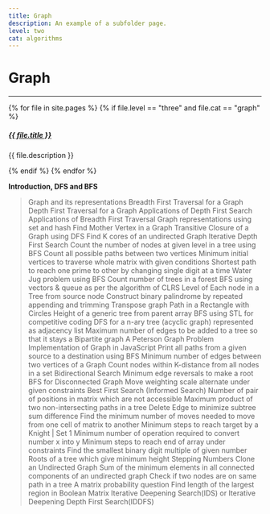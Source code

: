 ```yaml
---
title: Graph
description: An example of a subfolder page.
level: two
cat: algorithms
---
```


# Graph

<div class="section-index">
    <hr class="panel-line">
    {% for file in site.pages  %}
        {% if file.level == "three" and file.cat == "graph" %}
            <div class="entry">
                <h5><a href="{{ file.url | prepend: site.baseurl }}">{{ file.title }}</a></h5>
                <p>{{ file.description }}</p>
            </div>
        {% endif %}
    {% endfor %}
</div>



**Introduction, DFS and BFS**

> Graph and its representations
> Breadth First Traversal for a Graph
> Depth First Traversal for a Graph
> Applications of Depth First Search
> Applications of Breadth First Traversal
> Graph representations using set and hash
> Find Mother Vertex in a Graph
> Transitive Closure of a Graph using DFS
> Find K cores of an undirected Graph
> Iterative Depth First Search
> Count the number of nodes at given level in a tree using BFS
> Count all possible paths between two vertices
> Minimum initial vertices to traverse whole matrix with given conditions
> Shortest path to reach one prime to other by changing single digit at a time
> Water Jug problem using BFS
> Count number of trees in a forest
> BFS using vectors & queue as per the algorithm of CLRS
> Level of Each node in a Tree from source node
> Construct binary palindrome by repeated appending and trimming
> Transpose graph
> Path in a Rectangle with Circles
> Height of a generic tree from parent array
> BFS using STL for competitive coding
> DFS for a n-ary tree (acyclic graph) represented as adjacency list
> Maximum number of edges to be added to a tree so that it stays a Bipartite graph
> A Peterson Graph Problem
> Implementation of Graph in JavaScript
> Print all paths from a given source to a destination using BFS
> Minimum number of edges between two vertices of a Graph
> Count nodes within K-distance from all nodes in a set
> Bidirectional Search
> Minimum edge reversals to make a root
> BFS for Disconnected Graph
> Move weighting scale alternate under given constraints
> Best First Search (Informed Search)
> Number of pair of positions in matrix which are not accessible
> Maximum product of two non-intersecting paths in a tree
> Delete Edge to minimize subtree sum difference
> Find the minimum number of moves needed to move from one cell of matrix to another
> Minimum steps to reach target by a Knight | Set 1
> Minimum number of operation required to convert number x into y
> Minimum steps to reach end of array under constraints
> Find the smallest binary digit multiple of given number
> Roots of a tree which give minimum height
> Stepping Numbers
> Clone an Undirected Graph
> Sum of the minimum elements in all connected components of an undirected graph
> Check if two nodes are on same path in a tree
> A matrix probability question
> Find length of the largest region in Boolean Matrix
> Iterative Deepening Search(IDS) or Iterative Deepening Depth First Search(IDDFS)


